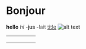 # Bonjour
**hello**
*hi*
-jus
-lait
[title](https://www.example.com)
![alt text](image.jpg)

|   |   |   |   |   |
|---|---|---|---|---|
|   |   |   |   |   |
|   |   |   |   |   |
|   |   |   |   |   |
